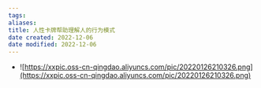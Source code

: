 ```yaml
---
tags: 
aliases: 
title: 人性卡牌帮助理解人的行为模式
date created: 2022-12-06
date modified: 2022-12-06
---
```


  - ![https://xxpic.oss-cn-qingdao.aliyuncs.com/pic/20220126210326.png](https://xxpic.oss-cn-qingdao.aliyuncs.com/pic/20220126210326.png)  

